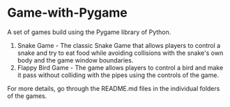 # Game-with-Pygame
A set of games build using the Pygame library of Python.
1. Snake Game - The classic Snake Game that allows players to control a snake and try to eat food while avoiding collisions with the snake's own body and the game window boundaries.
2. Flappy Bird Game -  The game allows players to control a bird and make it pass without colliding with the pipes using the controls of the game.

For more details, go through the README.md files in the individual folders of the games.
